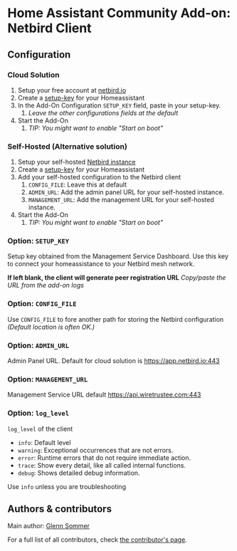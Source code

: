 # Home Assistant Community Add-on: Netbird Client

## Configuration

### Cloud Solution

1. Setup your free account at [netbird.io][netbird-login]
2. Create a [setup-key][netbird-setup-key] for your Homeassistant
3. In the Add-On Configuration `SETUP_KEY` field, paste in your setup-key.
   1. _Leave the other configurations fields at the default_
4. Start the Add-On
   1. _TIP: You might want to enable "Start on boot"_

### Self-Hosted (Alternative solution)

1. Setup your self-hosted [Netbird instance][netbird-self]
2. Create a [setup-key][netbird-setup-key] for your Homeassistant
3. Add your self-hosted configuration to the Netbird client
   1. `CONFIG_FILE`: Leave this at default
   2. `ADMIN_URL`: Add the admin panel URL for your self-hosted instance.
   3. `MANAGEMENT_URL`: Add the management URL for your self-hosted instance.
4. Start the Add-On
   1. _TIP: You might want to enable "Start on boot"_

### Option: `SETUP_KEY`

Setup key obtained from the Management Service Dashboard.
Use this key to connect your homeassistance to your Netbird mesh network.

**If left blank, the client will generate peer registration URL**
_Copy/paste the URL from the add-on logs_

### Option: `CONFIG_FILE`

Use `CONFIG_FILE` to fore another path for storing the Netbird configuration
_(Default location is often OK.)_

### Option: `ADMIN_URL`

Admin Panel URL. Default for cloud solution is https://app.netbird.io:443

### Option: `MANAGEMENT_URL`

Management Service URL default https://api.wiretrustee.com:443

### Option: `log_level`

`log_level` of the client

- `info`: Default level
- `warning`: Exceptional occurrences that are not errors.
- `error`: Runtime errors that do not require immediate action.
- `trace`: Show every detail, like all called internal functions.
- `debug`: Shows detailed debug information.

Use `info` unless you are troubleshooting

## Authors & contributors

Main author: [Glenn Sommer][github-glemsom]

For a full list of all contributors, check [the contributor's page][github-contributors].

<!-- Github -->

[github-contributors]: https://github.com/glemsom/hassio-netbird/graphs/contributors
[github-glemsom]: https://github.com/glemsom

<!-- Netbird -->

[netbird]: https://netbird.io/
[netbird-login]: https://login.netbird.io/
[netbird-setup-key]: https://app.netbird.io/setup-keys
[netbird-self]: https://github.com/netbirdio/netbird#quickstart-with-self-hosted-netbird
